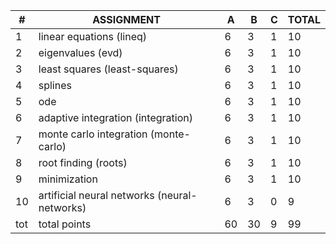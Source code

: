 | # | ASSIGNMENT                                    | A | B | C | TOTAL |
|---|-----------------------------------------------|---|---|---|-------|
| 1 | linear equations (lineq)                      | 6 | 3 | 1 |  10   |
| 2 | eigenvalues (evd)                             | 6 | 3 | 1 |  10   |
| 3 | least squares (least-squares)                 | 6 | 3 | 1 |  10   |
| 4 | splines                                       | 6 | 3 | 1 |  10   |
| 5 | ode                                           | 6 | 3 | 1 |  10   |
| 6 | adaptive integration (integration)            | 6 | 3 | 1 |  10   |
| 7 | monte carlo integration (monte-carlo)         | 6 | 3 | 1 |  10   |
| 8 | root finding (roots)                          | 6 | 3 | 1 |  10   |
| 9 | minimization                                  | 6 | 3 | 1 |  10   |
| 10| artificial neural networks (neural-networks)  | 6 | 3 | 0 |   9   |
|tot| total points                                  | 60| 30| 9 |  99   |
